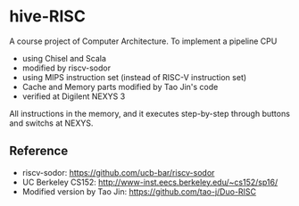 # hive-RISC

A course project of Computer Architecture. To implement a pipeline CPU 
- using Chisel and Scala
- modified by riscv-sodor
- using MIPS instruction set (instead of RISC-V instruction set)
- Cache and Memory parts modified by Tao Jin's code
- verified at Digilent NEXYS 3

All instructions in the memory, and it executes step-by-step through buttons and switchs at NEXYS. 

## Reference
- riscv-sodor: https://github.com/ucb-bar/riscv-sodor
- UC Berkeley CS152: http://www-inst.eecs.berkeley.edu/~cs152/sp16/
- Modified version by Tao Jin: https://github.com/tao-j/Duo-RISC
